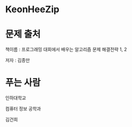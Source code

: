 # KeonHeeZip

# 문제 출처
책이름 : 프로그래밍 대회에서 배우는 알고리즘 문제 해결전략 1, 2

저자 : 김종만

# 푸는 사람
인하대학교

컴퓨터 정보 공학과

김건희
